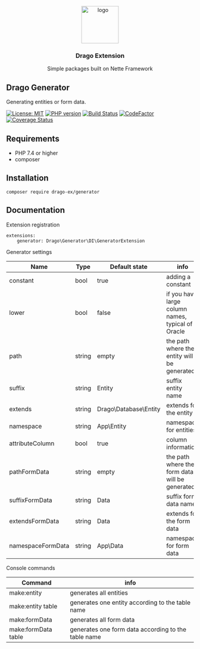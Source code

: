 <p align="center">
  <img src="https://avatars0.githubusercontent.com/u/11717487?s=400&u=40ecb522587ebbcfe67801ccb6f11497b259f84b&v=4" width="100" alt="logo">
</p>

<h3 align="center">Drago Extension</h3>
<p align="center">Simple packages built on Nette Framework</p>

## Drago Generator

Generating entities or form data.

[![License: MIT](https://img.shields.io/badge/License-MIT-yellow.svg)](https://raw.githubusercontent.com/drago-ex/generator/master/license.md)
[![PHP version](https://badge.fury.io/ph/drago-ex%2Fgenerator.svg)](https://badge.fury.io/ph/drago-ex%2Fgenerator)
[![Build Status](https://travis-ci.org/drago-ex/generator.svg?branch=master)](https://travis-ci.org/drago-ex/generator)
[![CodeFactor](https://www.codefactor.io/repository/github/drago-ex/generator/badge)](https://www.codefactor.io/repository/github/drago-ex/generator)
[![Coverage Status](https://coveralls.io/repos/github/drago-ex/generator/badge.svg?branch=master)](https://coveralls.io/github/drago-ex/generator?branch=master)

## Requirements

- PHP 7.4 or higher
- composer

## Installation

```
composer require drago-ex/generator
```

## Documentation

Extension registration

```neon
extensions:
	generator: Drago\Generator\DI\GeneratorExtension
```

Generator settings

| Name              | Type           | Default state         | info   
| ------------------| -------------- | --------------------- | ----------------- |
| constant          | bool           | true                  | adding a constant
| lower             | bool           | false                 | if you have large column names, typical of Oracle
| path              | string         | empty                 | the path where the entity will be generated
| suffix            | string         | Entity                | suffix entity name
| extends           | string         | Drago\Database\Entity | extends for the entity
| namespace         | string         | App\Entity            | namespace for entities
| attributeColumn   | bool           | true                  | column information
| pathFormData      | string         | empty                 | the path where the form data will be generated
| suffixFormData    | string         | Data                  | suffix form data name
| extendsFormData   | string         | Data                  | extends for the form data
| namespaceFormData | string         | App\Data              | namespace for form data

Console commands

| Command             | info   
| ------------------- | -------------- |
| make:entity         | generates all entities
| make:entity table   | generates one entity according to the table name
| make:formData       | generates all form data
| make:formData table | generates one form data according to the table name
